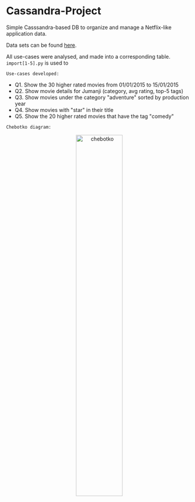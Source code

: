# Cassandra-Project

Simple Casssandra-based DB to organize and manage a Netflix-like application data.

Data sets can be found [here](https://www.kaggle.com/datasets/grouplens/movielens-20m-dataset).

All use-cases were analysed, and made into a corresponding table. `import[1-5].py` is used to 

`Use-cases developed:`

- Q1. Show the 30 higher rated movies from 01/01/2015 to 15/01/2015
- Q2. Show movie details for Jumanji (category, avg rating, top-5 tags)
- Q3. Show movies under the category "adventure" sorted by production year
- Q4. Show movies with "star" in their title
- Q5. Show the 20 higher rated movies that have the tag "comedy"

`Chebotko diagram:`

<p align="center">
<img align="center" alt="chebotko" width="50%" src="./chebotko.png?raw=true" />
</p>

